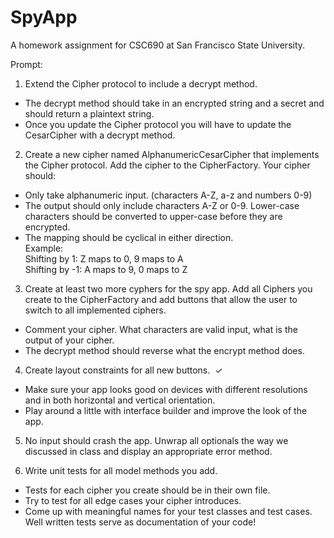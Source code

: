 #  SpyApp
A homework assignment for CSC690 at San Francisco State University.

Prompt:

1. Extend the Cipher protocol to include a decrypt method.
- The decrypt method should take in an encrypted string and a secret and should
return a plaintext string.
- Once you update the Cipher protocol you will have to update the CesarCipher
with a decrypt method.

2. Create a new cipher named AlphanumericCesarCipher that implements the Cipher protocol. Add the cipher to the CipherFactory.
Your cipher should:
- Only take alphanumeric input. (characters A-Z, a-z and numbers 0-9)
- The output should only include characters A-Z or 0-9. Lower-case characters
should be converted to upper-case before they are encrypted.
- The mapping should be cyclical in either direction.  
    Example:  
    Shifting by 1: Z maps to 0, 9 maps to A  
    Shifting by -1: A maps to 9, 0 maps to Z

3. Create at least two more cyphers for the spy app. Add all Ciphers you create to the CipherFactory and add buttons that allow the user to switch to all implemented ciphers.
- Comment your cipher. What characters are valid input, what is the output of your
cipher.
- The decrypt method should reverse what the encrypt method does.

4. Create layout constraints for all new buttons.  ✓
- Make sure your app looks good on devices with different resolutions and in both horizontal and vertical orientation.
- Play around a little with interface builder and improve the look of the app.

5. No input should crash the app. Unwrap all optionals the way we discussed in class and display an appropriate error method.

6. Write unit tests for all model methods you add.
- Tests for each cipher you create should be in their own file.
- Try to test for all edge cases your cipher introduces.
- Come up with meaningful names for your test classes and test cases. Well written tests serve as documentation of your code!
